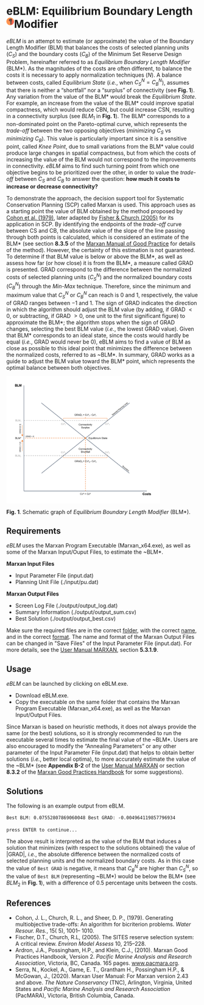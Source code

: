 # eBLM: Equilibrium Boundary Length Modifier <img src='Figures/eBLM_icon.png' align='left' width='4%'/>

*eBLM* is an attempt to estimate (or approximate) the value of the Boundary Length Modifier (BLM) that balances the costs of selected planning units ($C_S$) and the boundary costs ($C_B$) of the Minimum Set Reserve Design Problem, hereinafter referred to as *Equilibrium Boundary Length Modifier* (BLM*). As the magnitudes of the costs are often different, to balance the costs it is necessary to apply normalization techniques ($N$). A balance between costs, called *Equilibrium State* (*i.e.*, when $C_S^N = C_B^N$), assumes that there is neither a “shortfall” nor a “surplus” of connectivity (see **Fig. 1**). Any variation from the value of the BLM* would break the *Equilibrium State*. For example, an increase from the value of the BLM* could improve spatial compactness, which would reduce CBN, but could increase CSN, resulting in a connectivity surplus (see $BLM_1$ in **Fig. 1**). The BLM* corresponds to a non-dominated point on the Pareto-optimal curve, which represents the *trade-off* between the two opposing objectives (*minimizing* $C_S$ vs *minimizing* $C_B$). This value is particularly important since it is a sensitive point, called *Knee Point*, due to small variations from the BLM* value could produce large changes in spatial compactness, but from which the costs of increasing the value of the BLM would not correspond to the improvements in connectivity. *eBLM* aims to find such turning point from which one objective begins to be prioritized over the other, in order to value the *trade-off* between $C_S$ and $C_B$ to answer the question: **how much it costs to increase or decrease connectivity?**

To demonstrate the approach, the decision support tool for Systematic Conservation Planning (SCP) called Marxan is used. This approach uses as a starting point the value of BLM obtained by the method proposed by [Cohon et al. (1979)][1], later adapted by [Fisher & Church (2005)][2] for its application in SCP. By identifying the endpoints of the *trade-off* curve between CS and CB, the absolute value of the slope of the line passing through both points is calculated, which is considered an estimate of the BLM* (see section **8.3.5** of the [Marxan Manual of Good Practice][3] for details of the method). However, the certainty of this estimation is not guaranteed. To determine if that BLM value is below or above the BLM*, as well as assess how far (or how close) it is from the BLM*, a measure called GRAD is presented. GRAD correspond to the difference between the normalized costs of selected planning units ($C_S^N$) and the normalized boundary costs ($C_B^N$) through the *Min-Max* technique. Therefore, since the minimum and maximum value that $C_S^N$ or $C_B^N$ can reach is $0$ and $1$, respectively, the value of GRAD ranges between $-1$ and $1$. The sign of GRAD indicates the direction in which the algorithm should adjust the BLM value (by adding, if GRAD $< 0$, or subtracting, if GRAD $> 0$, one unit to the first significant figure) to approximate the BLM*; the algorithm stops when the sign of GRAD changes, selecting the best BLM value (*i.e.*, the lowest GRAD value). Given that BLM* corresponds to an ideal state, since the costs would hardly be equal (*i.e.*, GRAD would never be $0$), eBLM aims to find a value of BLM as close as possible to this ideal point that minimizes the difference between the normalized costs, referred to as ~BLM*. In summary, GRAD works as a guide to adjust the BLM value toward the BLM* point, which represents the optimal balance between both objectives.

<img src='Figures/eBLM_graph.PNG' align='center' width='80%'/>

**Fig. 1**. Schematic graph of *Equilibrium Boundary Length Modifier* (BLM*).

## Requirements

*eBLM* uses the Marxan Program Executable (Marxan_x64.exe), as well as some of the Marxan Input/Ouput Files, to estimate the ~BLM*.

**Marxan Input Files**
- Input Parameter File (input.dat)
- Planning Unit File (./input/pu.dat)

**Marxan Output Files**
- Screen Log File (./output/output_log.dat)
- Summary Information (./output/output_sum.csv)
- Best Solution (./output/output_best.csv)

Make sure the required files are in the correct <ins>folder</ins>, with the correct <ins>name</ins>, and in the correct <ins>format</ins>. The name and format of the Marxan Output Files can be changed in "Save Files" of the Input Parameter File (input.dat). For more details, see the [User Manual MARXAN][4], section **5.3.1.9**.

## Usage

*eBLM* can be launched by clicking on eBLM.exe.

- Download eBLM.exe.
- Copy the executable on the same folder that contains the Marxan Program Executable (Marxan_x64.exe), as well as the Marxan Input/Output Files.

Since Marxan is based on heuristic methods, it does not always provide the same (or the best) solutions, so it is strongly recommended to run the executable several times to estimate the final value of the ~BLM*. Users are also encouraged to modify the “Annealing Parameters” or any other parameter of the Input Parameter File (input.dat) that helps to obtain better solutions (*i.e.*, better local optima), to more accurately estimate the value of the ~BLM* (see **Appendix B-2** of the [User Manual MARXAN][4] or section **8.3.2** of the [Marxan Good Practices Handbook][3] for some suggestions).

## Solutions

The following is an example output from eBLM.

```
Best BLM: 0.07552807869060048 Best GRAD: -0.004964119857796934

press ENTER to continue...
```

The above result is interpreted as the value of the BLM that induces a solution that minimizes (with respect to the solutions obtained) the value of |GRAD|, *i.e.*, the absolute difference between the normalized costs of selected planning units and the normalized boundary costs. As in this case the value of `Best GRAD` is negative, it means that $C_B^N$ are higher than $C_S^N$, so the value of `Best BLM` (representing ~BLM*) would be below the BLM* (see $BLM_2$ in **Fig. 1**), with a difference of $0.5$ percentage units between the costs.

## References

[1]: https://doi.org/10.1029/WR015i005p01001
[2]: https://doi.org/10.1007/s10666-005-9005-7
[3]: https://marxansolutions.org/wp-content/uploads/2020/04/Marxan-Good-Practices-Handbook-v2-2013.pdf
[4]: https://marxansolutions.org/wp-content/uploads/2021/02/Marxan-User-Manual_2021.pdf

- Cohon, J. L., Church, R. L., and Sheer, D. P., (1979). Generating multiobjective trade-offs: An algorithm for bicriterion problems. *Water Resour. Res.*, 15( 5), 1001– 1010.
- Fischer, D.T., Church, R.L, (2005). The SITES reserve selection system: A critical review. *Environ Model Assess* 10, 215–228.
- Ardron, J.A., Possingham, H.P., and Klein, C.J., (2010). Marxan Good Practices Handbook, Version 2. *Pacific Marine Analysis and Research Association*, Victoria, BC, Canada. 165 pages. www.pacmara.org. 
- Serra, N., Kockel, A., Game, E. T., Grantham H., Possingham H.P., & McGowan, J., (2020). Marxan User Manual: For Marxan version 2.43 and above. *The Nature Conservancy* (TNC), Arlington, Virginia, United States and *Pacific Marine Analysis and Research Association* (PacMARA), Victoria, British Columbia, Canada.
